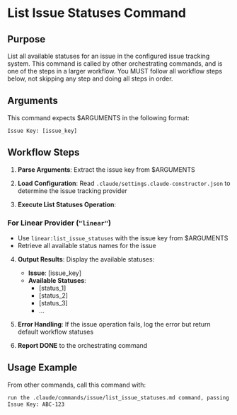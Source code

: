 # List Issue Statuses Command

## Purpose

List all available statuses for an issue in the configured issue tracking system.
This command is called by other orchestrating commands, and is one of the steps in a larger workflow.
You MUST follow all workflow steps below, not skipping any step and doing all steps in order.

## Arguments

This command expects $ARGUMENTS in the following format:

```
Issue Key: [issue_key]
```

## Workflow Steps

1. **Parse Arguments**: Extract the issue key from $ARGUMENTS

2. **Load Configuration**: Read `.claude/settings.claude-constructor.json` to determine the issue tracking provider

3. **Execute List Statuses Operation**:

### For Linear Provider (`"linear"`)
- Use `linear:list_issue_statuses` with the issue key from $ARGUMENTS
- Retrieve all available status names for the issue

4. **Output Results**: Display the available statuses:
   - **Issue**: [issue_key]
   - **Available Statuses**: 
     - [status_1]
     - [status_2]  
     - [status_3]
     - ...

5. **Error Handling**: If the issue operation fails, log the error but return default workflow statuses

6. **Report DONE** to the orchestrating command

## Usage Example

From other commands, call this command with:

```markdown
run the .claude/commands/issue/list_issue_statuses.md command, passing these arguments:
Issue Key: ABC-123
```
